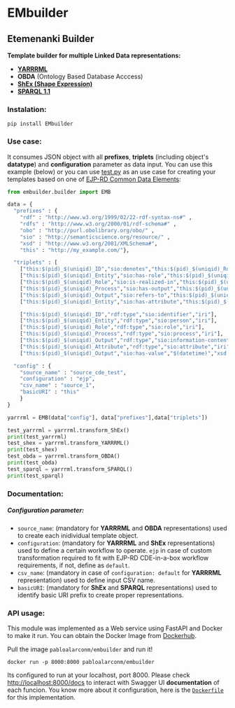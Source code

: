 # **EMbuilder** 
## **Etemenanki Builder**

**Template builder for multiple Linked Data representations:**
* **[YARRRML](https://rml.io/yarrrml/spec/)**
* **OBDA** (Ontology Based Database Acccess)
* **[ShEx (Shape Expression)](http://shex.io/shex-semantics/index.html)**
* **[SPARQL 1.1 ](https://www.w3.org/TR/sparql11-overview/)**


### **Instalation:** 
```
pip install EMbuilder
```
### **Use case:** 
It consumes JSON object with all **prefixes**, **triplets** (including object's **datatype**) and **configuration** parameter as data input. You can use this example (below) or you can use [test.py](https://github.com/pabloalarconm/EMbuilder/blob/main/test/test.py) as an use case for creating your templates based on one of [EJP-RD Common Data Elements](https://github.com/ejp-rd-vp/CDE-semantic-model):

```python
from embuilder.builder import EMB

data = {
  "prefixes" : {
    "rdf" : "http://www.w3.org/1999/02/22-rdf-syntax-ns#" ,
    "rdfs" : "http://www.w3.org/2000/01/rdf-schema#" ,
    "obo" : "http://purl.obolibrary.org/obo/" ,
    "sio" : "http://semanticscience.org/resource/" ,
    "xsd" : "http://www.w3.org/2001/XMLSchema#",
    "this" : "http://my_example.com/"},

  "triplets" : [
    ["this:$(pid)_$(uniqid)_ID","sio:denotes","this:$(pid)_$(uniqid)_Role","iri"],
    ["this:$(pid)_$(uniqid)_Entity","sio:has-role","this:$(pid)_$(uniqid)_Role","iri"],
    ["this:$(pid)_$(uniqid)_Role","sio:is-realized-in","this:$(pid)_$(uniqid)_Process","iri"],
    ["this:$(pid)_$(uniqid)_Process","sio:has-output","this:$(pid)_$(uniqid)_Output","iri"],
    ["this:$(pid)_$(uniqid)_Output","sio:refers-to","this:$(pid)_$(uniqid)_Attribute","iri"],
    ["this:$(pid)_$(uniqid)_Entity","sio:has-attribute","this:$(pid)_$(uniqid)_Attribute","iri"],

    ["this:$(pid)_$(uniqid)_ID","rdf:type","sio:identifier","iri"],
    ["this:$(pid)_$(uniqid)_Entity","rdf:type","sio:person","iri"],
    ["this:$(pid)_$(uniqid)_Role","rdf:type","sio:role","iri"],
    ["this:$(pid)_$(uniqid)_Process","rdf:type","sio:process","iri"],
    ["this:$(pid)_$(uniqid)_Output","rdf:type","sio:information-content-entity","iri"],
    ["this:$(pid)_$(uniqid)_Attribute","rdf:type","sio:attribute","iri"],
    ["this:$(pid)_$(uniqid)_Output","sio:has-value","$(datetime)","xsd:date"]],

  "config" : {
    "source_name" : "source_cde_test",
    "configuration" : "ejp",    
    "csv_name" : "source_1",
    "basicURI" : "this"
    }
}

yarrrml = EMB(data["config"], data["prefixes"],data["triplets"])

test_yarrrml = yarrrml.transform_ShEx()
print(test_yarrrml)
test_shex = yarrrml.transform_YARRRML()
print(test_shex)
test_obda = yarrrml.transform_OBDA()
print(test_obda)
test_sparql = yarrrml.transform_SPARQL()
print(test_sparql)
```
### Documentation:
##### **Configuration parameter**:
* `source_name`: (mandatory for **YARRRML** and **OBDA** representations) used to create each inidividual template object.
* `configuration`: (mandatory for **YARRRML** and **ShEx** representations) used to define a certain workflow to operate. `ejp` in case of custom transformation required to fit with EJP-RD CDE-in-a-box workflow requirements, if not, define as `default`.
* `csv_name`: (mandatory in case of `configuration: default` for **YARRRML** representation) used to define input CSV name. 
* `basicURI`: (mandatory for **ShEx** and **SPARQL** representations) used to identify basic URI prefix to create proper representations. 


### API usage:

This module was implemented as a Web service using FastAPI and Docker to make it run. You can obtain the Docker Image from [Dockerhub](https://hub.docker.com/repository/docker/pabloalarconm/embuilder).

Pull the image `pabloalarconm/embuilder` and run it!

```docker
docker run -p 8000:8000 pabloalarconm/embuilder
```


Its configured to run at your localhost, port 8000. Please check [http://localhost:8000/docs](http://127.0.0.1:8000/docs) to interact with Swagger UI **documentation** of each funcion. You know more about it configuration, here is the [`Dockerfile`](https://github.com/pabloalarconm/EMbuilder/blob/main/Dockerfile) for this implementation.